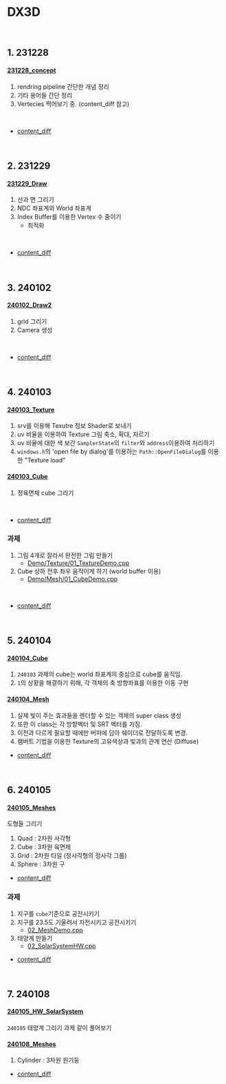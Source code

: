 # DX3D

<br>

## 1. 231228

#### [231228_concept](docu/231228_concept.md)

1. rendring pipeline 간단한 개념 정리
2. 기타 용어들 간단 정리
3. Vertecies 찍어보기 중. (content_diff 참고)
<br>

- [content_diff](https://github.com/VaVamVa/DX3D/commit/666f360970b153f77bf4441d536cf9d3c5185b2b)


<br>

## 2. 231229

#### [231229_Draw](docu/231229_Draw.md)

1. 선과 면 그리기
2. NDC 좌표계와 World 좌표계
3. Index Buffer를 이용한 Vertex 수 줄이기
    - 최적화
<br>

- [content_diff](https://github.com/VaVamVa/DX3D/commit/8c6f7a9fcd728711caabed01476bcf2a4c3256d5)

<br>


## 3. 240102

#### [240102_Draw2](docu/240102_Draw2.md)

1. grid 그리기
2. Camera 생성
<br>

- [content_diff](https://github.com/VaVamVa/DX3D/commit/c8b696304621a38546c341fd181ea44befd43bbe)

<br>


## 4. 240103

#### [240103_Texture](docu/240103_Texture.md)
1. srv를 이용해 Texutre 정보 Shader로 보내기
2. uv 비율을 이용하여 Texture 그림 축소, 확대, 자르기
3. uv 비율에 대한 색 보간 `SamplerState`의 `filter`와 `address`이용하여 처리하기
4. `windows.h`의 'open file by dialog'를 이용하는 `Path::OpenFileDialog`를 이용한 "Texture load"

#### [240103_Cube](docu/240103_Cube.md)
1. 정육면체 cube 그리기
<br>

- [content_diff](https://github.com/VaVamVa/DX3D/commit/3b9c800bc0d5f6a543ede0bd12986cc621ccc478)

### 과제
1. 그림 4개로 잘라서 완전한 그림 만들기
    - [Demo/Texture/01_TextureDemo.cpp](https://github.com/VaVamVa/DX3D/blob/main/lesson/DirectX11_3D_19/Game/Demo/Texture/01_TextureDemo.cpp)
2. Cube 상하 전후 좌우 움직이게 하기 (world buffer 이용)
    - [Demo/Mesh/01_CubeDemo.cpp](https://github.com/VaVamVa/DX3D/blob/main/lesson/DirectX11_3D_19/Game/Demo/Mesh/01_CubeDemo.cpp)
<br>

- [content_diff](https://github.com/VaVamVa/DX3D/commit/a68ead6679e67be69ec26eac6e3821416140dd83)

<br>


## 5. 240104

#### [240104_Cube](docu/240103_Cube.md)
1. `240103` 과제의 cube는 world 좌표계의 중심으로 cube를 움직임.
2. `1`의 상황을 해결하기 위해, 각 객체의 축 방향좌표를 이용한 이동 구현

#### [240104_Mesh](docu/240104_Mesh.md)
1. 실제 빛이 주는 효과들을 렌더할 수 있는 객체의 super class 생성
2. 또한 이 class는 각 방향벡터 및 SRT 벡터를 가짐.
3. 이전과 다르게 필요할 때에만 버퍼에 담아 쉐이더로 전달하도록 변경.
4. 램버트 기법을 이용한 Texture의 고유색상과 빛과의 관계 연산 (Diffuse)

- [content_diff](https://github.com/VaVamVa/DX3D/commit/6075e291e7e3db08d961917d9e26a09bf37225e6)

<br>


## 6. 240105

#### [240105_Meshes](docu/240105_Meshes.md)
도형들 그리기
1. Quad : 2차원 사각형
2. Cube : 3차원 육면체
3. Grid : 2차원 타일 (정사각형의 정사각 그룹)
4. Sphere : 3차원 구

- [content_diff](https://github.com/VaVamVa/DX3D/commit/e0ebfbe555cd90ba47ec0732e59987c94b36e509)

### 과제
1. 지구를 `cube`기준으로 공전시키기
2. 지구를 23.5도 기울려서 자전시키고 공전시키기
    - [02_MeshDemo.cpp](https://github.com/VaVamVa/DX3D/blob/main/lesson/DirectX11_3D_19/Game/Demo/Mesh/02_MeshDemo.cpp)
3. 태양계 만들기
    - [02_SolarSystemHW.cpp](https://github.com/VaVamVa/DX3D/blob/main/lesson/DirectX11_3D_19/Game/HW/Mesh/02_SolarSystemHW.cpp)

- [content_diff](https://github.com/VaVamVa/DX3D/commit/3b6a201ad3327af1178dfb08936a8c5a2ddfafe6)

<br>


## 7. 240108

#### [240105_HW_SolarSystem](https://github.com/VaVamVa/DX3D/blob/main/lesson/DirectX11_3D_19/Game/Demo/Task/SolarSystem.h)

`240105` 태양계 그리기 과제 같이 풀어보기

#### [240108_Meshes](docu/240105_Meshes.md)

1. Cylinder : 3차원 원기둥 

- [content_diff](https://github.com/VaVamVa/DX3D/commit/0ca95eebd569bc3975076056b49a110fa0d56d52)